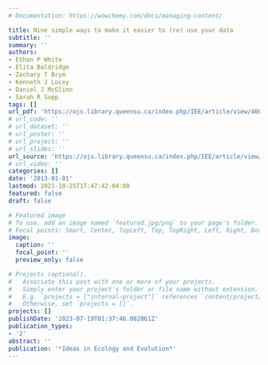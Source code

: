 ```yaml
---
# Documentation: https://wowchemy.com/docs/managing-content/

title: Nine simple ways to make it easier to (re) use your data
subtitle: ''
summary: ''
authors:
- Ethan P White
- Elita Baldridge
- Zachary T Brym
- Kenneth J Locey
- Daniel J McGlinn
- Sarah R Supp
tags: []
url_pdf: 'https://ojs.library.queensu.ca/index.php/IEE/article/view/4608/4898'
# url_code: ''
# url_dataset: ''
# url_poster: ''
# url_project: ''
# url_slides: ''
url_source: 'https://ojs.library.queensu.ca/index.php/IEE/article/view/4608'
# url_video: ''
categories: []
date: '2013-01-01'
lastmod: 2021-10-25T17:47:42-04:00
featured: false
draft: false

# Featured image
# To use, add an image named `featured.jpg/png` to your page's folder.
# Focal points: Smart, Center, TopLeft, Top, TopRight, Left, Right, BottomLeft, Bottom, BottomRight.
image:
  caption: ''
  focal_point: ''
  preview_only: false

# Projects (optional).
#   Associate this post with one or more of your projects.
#   Simply enter your project's folder or file name without extension.
#   E.g. `projects = ["internal-project"]` references `content/project/deep-learning/index.md`.
#   Otherwise, set `projects = []`.
projects: []
publishDate: '2023-07-19T01:37:46.082861Z'
publication_types:
- '2'
abstract: ''
publication: '*Ideas in Ecology and Evolution*'
---
```


